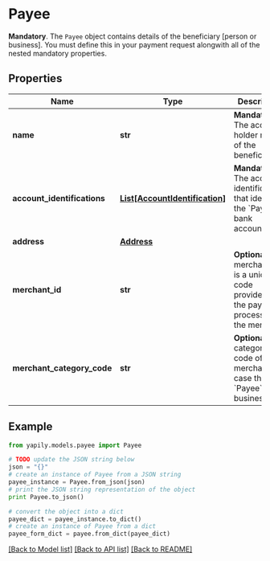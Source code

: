 # Payee

__Mandatory__. The `Payee` object contains details of the beneficiary [person or business]. You must define this in your payment request alongwith all of the nested mandatory properties.

## Properties

Name | Type | Description | Notes
------------ | ------------- | ------------- | -------------
**name** | **str** | __Mandatory__. The account holder name of the beneficiary. | 
**account_identifications** | [**List[AccountIdentification]**](AccountIdentification.md) | __Mandatory__. The account identifications that identify the &#x60;Payee&#x60; bank account. | 
**address** | [**Address**](Address.md) |  | [optional] 
**merchant_id** | **str** | __Optional__. The merchant ID is a unique code provided by the payment processor to the merchant. | [optional] 
**merchant_category_code** | **str** | __Optional__. The category code of the merchant in case the &#x60;Payee&#x60; is a business. | [optional] 

## Example

```python
from yapily.models.payee import Payee

# TODO update the JSON string below
json = "{}"
# create an instance of Payee from a JSON string
payee_instance = Payee.from_json(json)
# print the JSON string representation of the object
print Payee.to_json()

# convert the object into a dict
payee_dict = payee_instance.to_dict()
# create an instance of Payee from a dict
payee_form_dict = payee.from_dict(payee_dict)
```
[[Back to Model list]](../README.md#documentation-for-models) [[Back to API list]](../README.md#documentation-for-api-endpoints) [[Back to README]](../README.md)


